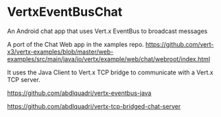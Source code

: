 # VertxEventBusChat
An Android chat app that uses Vert.x EventBus to broadcast messages

A port of the Chat Web app in the xamples repo. https://github.com/vert-x3/vertx-examples/blob/master/web-examples/src/main/java/io/vertx/example/web/chat/webroot/index.html

It uses the Java Client to Vert.x TCP bridge to communicate with a Vert.x TCP server.

https://github.com/abdlquadri/vertx-eventbus-java

https://github.com/abdlquadri/vertx-tcp-bridged-chat-server
